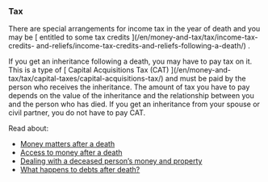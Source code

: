 ###  Tax

There are special arrangements for income tax in the year of death and you may
be [ entitled to some tax credits ](/en/money-and-tax/tax/income-tax-credits-
and-reliefs/income-tax-credits-and-reliefs-following-a-death/) .

If you get an inheritance following a death, you may have to pay tax on it.
This is a type of [ Capital Acquisitions Tax (CAT) ](/en/money-and-
tax/tax/capital-taxes/capital-acquisitions-tax/) and must be paid by the
person who receives the inheritance. The amount of tax you have to pay depends
on the value of the inheritance and the relationship between you and the
person who has died. If you get an inheritance from your spouse or civil
partner, you do not have to pay CAT.

Read about:

  * [ Money matters after a death ](/en/death/financial-concerns-following-a-death/money-matters-after-a-death/)
  * [ Access to money after a death ](/en/death/financial-concerns-following-a-death/access-to-money-after-a-death/)
  * [ Dealing with a deceased person’s money and property ](/en/death/the-deceaseds-estate/dealing-with-the-deceaseds-estate/)
  * [ What happens to debts after death? ](/en/money-and-tax/personal-finance/debt/debts-after-death/)
